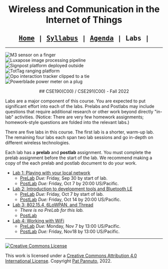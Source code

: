 <div style="text-align:center">

<h1>Wireless and Communication in the Internet of Things</h1>

<h2 style="font-family:monospace">
<a href="index.html">Home</a> |
<a href="syllabus.html">Syllabus</a> |
<a href="agenda.html">Agenda</a> |
Labs |
</h2>

</div>

---

<p>
<div class="row flex-nowrap no-gutters">
<div class="col-lg-2 col-xs-4">
<img class="img-fluid" src="/images/research/m3-finger-square.jpg" alt="M3 sensor on a finger" />
</div>
<div class="col-lg-2 col-xs-4">
<img class="img-fluid" src="/images/research/vlc-centers.png" alt="Luxapose image processing pipeline" />
</div>
<div class="col-lg-2 col-xs-4">
<img class="img-fluid" src="/images/research/signpost-closeup-square.jpg" alt="Signpost platform deployed outside" />
</div>
<div class="col-lg-2 d-none d-sm-block">
<img class="img-fluid" src="/images/research/tottag-overlay.png" alt="TotTag ranging platform" />
</div>
<div class="col-lg-2 d-none d-sm-block">
<img class="img-fluid" src="/images/research/opo-tie.png" alt="Opo interaction tracker clipped to a tie" />
</div>
<div class="col-lg-2 d-none d-sm-block">
<img class="img-fluid" src="/images/research/powerblade.jpg" alt="Powerblade power meter on a plug" />
</div>
</div>
</p>

<div style="text-align:center" markdown="1">
## CSE190(C00) / CSE291(C00) - Fall 2022
</div>

Labs are a major component of this course.
You are expected to put significant effort into each of the labs.
Prelabs and Postlabs may include questions that require additional research or other work beyond directly "in-lab" activities.
(Notice: There are very few homework assignments; homework-style questions are folded into the relevant labs.)

There are five labs in this course.
The first lab is a shorter, warm-up lab.
The remaining four labs each span two lab sessions and go in-depth on different wireless technologies.

Each lab has a **prelab** and **postlab** assignment.
You must complete the prelab assignment before the start of the lab.
We recommend making a copy of the each prelab and postlab document to do your work.

- [Lab 1: Playing with your local network](lab1/lab1.html)
    - [PreLab][prelab1] _Due:_ Friday, Sep 30 by start of lab.
    - [PostLab][postlab1] _Due:_ Friday, Oct 7 by 20:00 US/Pacific.
- [Lab 2: Introduction to development tools and Bluetooth LE](lab2/lab2.html)
    - [PreLab][prelab2] _Due:_ Friday, Oct 7 by start of lab.
    - [PostLab][postlab2] _Due:_ Friday, Oct 14 by 20:00 US/Pacific.
- [Lab 3: 802.15.4, 6LoWPAN, and Thread][lab3-manual]
    - _There is no PreLab for this lab._
    - [PostLab][lab3-postlab]
- [Lab 4: Working with WiFi][lab4-manual]
    - [PreLab][lab4-prelab] _Due:_ Monday, Nov 7 by 13:00 US/Pacific.
    - [PostLab][lab4-postlab] _Due:_ Friday, Nov18 by 13:00 US/Pacific.


[prelab1]: https://docs.google.com/document/d/1C9w9rrGac0Vdf0zN1_VMs1bQ4JD2F1WXLCKaRAAOVCo/
[postlab1]: https://docs.google.com/document/d/1CePm0s07Tmdg0lKCjiWVnsKrav0tng1kbLPH6wSlebY/

[prelab2]: https://docs.google.com/document/d/1GwASNkFf3NoTHxEESIj67JKY-2ZoKp1NOc31knZwKck/
[postlab2]: https://docs.google.com/document/d/1TYY20_l-u9JvsW6Q8QEX1loZm4BFpQMLVlvIyxBv8t4/

[lab3-manual]: https://docs.google.com/document/d/16oJaXGD-IegyHnMaLGV_1H4OipIDH5gU_xOXhU-BPk4/
[lab3-postlab]: https://docs.google.com/document/d/1PmcB3JRpK6E1PkD2EGXl9XMKsNXlBTZDQJcz7sNhVq8/

[lab4-manual]: https://docs.google.com/document/d/1U0_eaydbTbWC6rpzU6xUFr7DzV5kZA-K3a4IQIHR-I8/
[lab4-prelab]: https://docs.google.com/document/d/1m1draAE6mMg8wY1ZhTuz_I_5XTH66yNMqGaRHiAOJuk/
[lab4-postlab]: https://docs.google.com/document/d/1jxIvTyQkY200F8Bvj2fqPLUhtkKtPJHlhtmu96eHnhE/

---

<div class="row flex-nowrap">
<div class="col-lg-2">
<a rel="license" href="http://creativecommons.org/licenses/by/4.0/"><img alt="Creative Commons License" style="border-width:0" src="https://i.creativecommons.org/l/by/4.0/88x31.png" /></a><br />
</div>
<div class="col-lg-10">
<p>
This work is licensed under a <a rel="license" href="http://creativecommons.org/licenses/by/4.0/">Creative Commons Attribution 4.0 International License</a>. Copyright <a href="https://patpannuto.com/">Pat Pannuto</a>, 2022.
</p>
</div>
</div>
